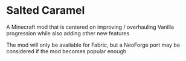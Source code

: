 # Salted Caramel
A Minecraft mod that is centered on improving / overhauling Vanilla progression while also adding other new features

The mod will only be available for Fabric, but a NeoForge port may be considered if the mod becomes popular enough
